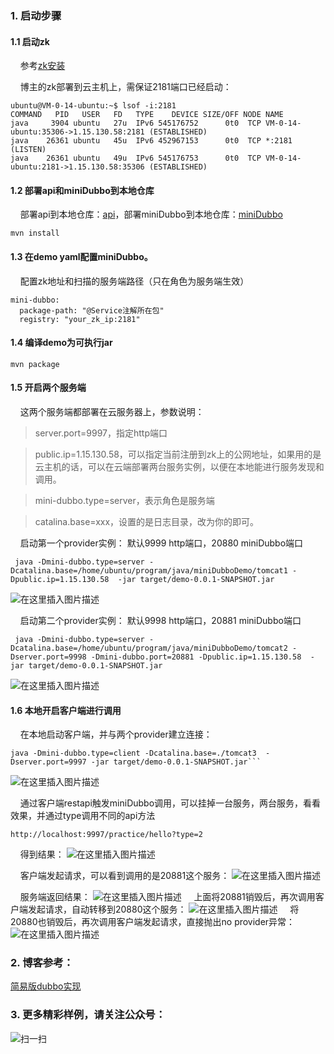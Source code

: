 ### 1. 启动步骤

#### 1.1 启动zk

&nbsp;&nbsp;&nbsp;&nbsp;参考[zk安装](https://blog.csdn.net/ac_dao_di/article/details/54882670)

&nbsp;&nbsp;&nbsp;&nbsp;博主的zk部署到云主机上，需保证2181端口已经启动：
```
ubuntu@VM-0-14-ubuntu:~$ lsof -i:2181
COMMAND   PID   USER   FD   TYPE    DEVICE SIZE/OFF NODE NAME
java     3904 ubuntu   27u  IPv6 545176752      0t0  TCP VM-0-14-ubuntu:35306->1.15.130.58:2181 (ESTABLISHED)
java    26361 ubuntu   45u  IPv6 452967153      0t0  TCP *:2181 (LISTEN)
java    26361 ubuntu   49u  IPv6 545176753      0t0  TCP VM-0-14-ubuntu:2181->1.15.130.58:35306 (ESTABLISHED)
```

#### 1.2 部署api和miniDubbo到本地仓库

&nbsp;&nbsp;&nbsp;&nbsp;部署api到本地仓库：[api](https://github.com/jessin20161124/api)，部署miniDubbo到本地仓库：[miniDubbo](https://github.com/jessin20161124/miniDubboOpen)
```
mvn install
```

#### 1.3 在demo yaml配置miniDubbo。
&nbsp;&nbsp;&nbsp;&nbsp;配置zk地址和扫描的服务端路径（只在角色为服务端生效）
```
mini-dubbo:
  package-path: "@Service注解所在包"
  registry: "your_zk_ip:2181"
```

#### 1.4 编译demo为可执行jar
```
mvn package
```

#### 1.5 开启两个服务端

&nbsp;&nbsp;&nbsp;&nbsp;这两个服务端都部署在云服务器上，参数说明：
> server.port=9997，指定http端口

> public.ip=1.15.130.58，可以指定当前注册到zk上的公网地址，如果用的是云主机的话，可以在云端部署两台服务实例，以便在本地能进行服务发现和调用。

> mini-dubbo.type=server，表示角色是服务端

> catalina.base=xxx，设置的是日志目录，改为你的即可。

&nbsp;&nbsp;&nbsp;&nbsp;启动第一个provider实例： 默认9999 http端口，20880 miniDubbo端口
```
 java -Dmini-dubbo.type=server -Dcatalina.base=/home/ubuntu/program/java/miniDubboDemo/tomcat1 -Dpublic.ip=1.15.130.58  -jar target/demo-0.0.1-SNAPSHOT.jar
```
![在这里插入图片描述](https://img-blog.csdnimg.cn/77d06b23dcbe40d4b6ba62a7a27afecb.png?x-oss-process=image/watermark,type_ZHJvaWRzYW5zZmFsbGJhY2s,shadow_50,text_Q1NETiBAYWNfZGFvX2Rp,size_20,color_FFFFFF,t_70,g_se,x_16#pic_center)

&nbsp;&nbsp;&nbsp;&nbsp;启动第二个provider实例：  默认9998 http端口，20881 miniDubbo端口


```
 java -Dmini-dubbo.type=server -Dcatalina.base=/home/ubuntu/program/java/miniDubboDemo/tomcat2 -Dserver.port=9998 -Dmini-dubbo.port=20881 -Dpublic.ip=1.15.130.58  -jar target/demo-0.0.1-SNAPSHOT.jar
```
![在这里插入图片描述](https://img-blog.csdnimg.cn/654dee79e2fc498189fda23acc08a0ef.png?x-oss-process=image/watermark,type_ZHJvaWRzYW5zZmFsbGJhY2s,shadow_50,text_Q1NETiBAYWNfZGFvX2Rp,size_20,color_FFFFFF,t_70,g_se,x_16#pic_center)


#### 1.6 本地开启客户端进行调用
&nbsp;&nbsp;&nbsp;&nbsp;在本地启动客户端，并与两个provider建立连接：
```
java -Dmini-dubbo.type=client -Dcatalina.base=./tomcat3  -Dserver.port=9997 -jar target/demo-0.0.1-SNAPSHOT.jar```
```
![在这里插入图片描述](https://img-blog.csdnimg.cn/e0ab1506e7294c6dba171134664b7544.png?x-oss-process=image/watermark,type_ZHJvaWRzYW5zZmFsbGJhY2s,shadow_50,text_Q1NETiBAYWNfZGFvX2Rp,size_20,color_FFFFFF,t_70,g_se,x_16#pic_center)


&nbsp;&nbsp;&nbsp;&nbsp;通过客户端restapi触发miniDubbo调用，可以挂掉一台服务，两台服务，看看效果，并通过type调用不同的api方法
```
http://localhost:9997/practice/hello?type=2
```

&nbsp;&nbsp;&nbsp;&nbsp;得到结果：
![在这里插入图片描述](https://img-blog.csdnimg.cn/f00c2dd75f354a39b0b85915a3dbbd4a.png?x-oss-process=image/watermark,type_ZHJvaWRzYW5zZmFsbGJhY2s,shadow_50,text_Q1NETiBAYWNfZGFvX2Rp,size_20,color_FFFFFF,t_70,g_se,x_16#pic_center)


&nbsp;&nbsp;&nbsp;&nbsp;客户端发起请求，可以看到调用的是20881这个服务：
![在这里插入图片描述](https://img-blog.csdnimg.cn/797086088d1b47b8a14131cd94dd8901.png?x-oss-process=image/watermark,type_ZHJvaWRzYW5zZmFsbGJhY2s,shadow_50,text_Q1NETiBAYWNfZGFvX2Rp,size_20,color_FFFFFF,t_70,g_se,x_16#pic_center)



&nbsp;&nbsp;&nbsp;&nbsp;服务端返回结果：
![在这里插入图片描述](https://img-blog.csdnimg.cn/e1c3b41fb84442f98954f69c9ca38785.png?x-oss-process=image/watermark,type_ZHJvaWRzYW5zZmFsbGJhY2s,shadow_50,text_Q1NETiBAYWNfZGFvX2Rp,size_20,color_FFFFFF,t_70,g_se,x_16#pic_center)
&nbsp;&nbsp;&nbsp;&nbsp;上面将20881销毁后，再次调用客户端发起请求，自动转移到20880这个服务：
![在这里插入图片描述](https://img-blog.csdnimg.cn/721eb1bc3e00447799aa69b14631f94e.png?x-oss-process=image/watermark,type_ZHJvaWRzYW5zZmFsbGJhY2s,shadow_50,text_Q1NETiBAYWNfZGFvX2Rp,size_20,color_FFFFFF,t_70,g_se,x_16#pic_center)
&nbsp;&nbsp;&nbsp;&nbsp;将20880也销毁后，再次调用客户端发起请求，直接抛出no provider异常：
![在这里插入图片描述](https://img-blog.csdnimg.cn/693a6f87393b41f4a7b1de886171b231.png?x-oss-process=image/watermark,type_ZHJvaWRzYW5zZmFsbGJhY2s,shadow_50,text_Q1NETiBAYWNfZGFvX2Rp,size_20,color_FFFFFF,t_70,g_se,x_16#pic_center)


### 2. 博客参考：
[简易版dubbo实现](https://blog.csdn.net/ac_dao_di/article/details/121445493)


### 3. 更多精彩样例，请关注公众号：
![扫一扫](https://img-blog.csdnimg.cn/e021faa547534e0080356b65d995b6f8.png?x-oss-process=image/watermark,type_ZHJvaWRzYW5zZmFsbGJhY2s,shadow_50,text_Q1NETiBAYWNfZGFvX2Rp,size_20,color_FFFFFF,t_70,g_se,x_16#pic_center)


